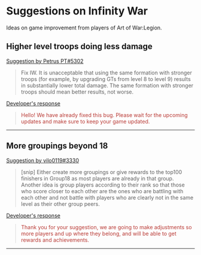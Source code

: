 # Suggestions on Infinity War

Ideas on game improvement from players of Art of War:Legion.

## Higher level troops doing less damage

[Suggestion by Petrus PT#5302](https://discord.com/channels/658594298983350293/659077000027308104/930070379173675048)
> Fix IW. It is unacceptable that using the same formation with stronger
> troops (for example, by upgrading GTs from level 8 to level 9) results
> in substantially lower total damage. The same formation with stronger
> troops should mean better results, not worse.

[Developer's response](https://discord.com/channels/658594298983350293/754929508427104258/933679721672216627)
<blockquote style="color:#b93a35">
Hello! We have already fixed this bug. Please wait for the upcoming updates
and make sure to keep your game updated.
</blockquote>

----

## More groupings beyond 18

[Suggestion by vilo0119#3330](https://discord.com/channels/658594298983350293/659077000027308104/926321580714381352)
> [snip] Either create more groupings or give rewards to the top100 finishers
> in Group18 as most players are already in that group. Another idea is group
> players according to their rank so that those who score closer to each other
> are the ones who are battling with each other and not battle with players
> who are clearly not in the same level as their other group peers.

[Developer's response](https://discord.com/channels/658594298983350293/754929508427104258/931148037735190549)
<blockquote style="color:#b93a35">
Thank you for your suggestion, we are going to make adjustments so more
players and up where they belong, and will be able to get rewards and
achievements.
</blockquote>

----